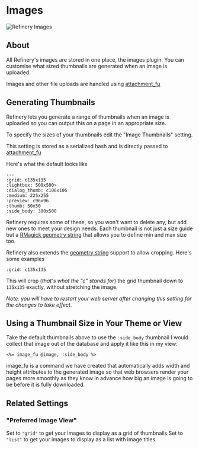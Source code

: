 # Images

![Refinery Images](http://refinerycms.com/system/images/0000/0616/images.png)

## About

All Refinery's images are stored in one place, the images plugin. You can customise what sized thumbnails are generated when an image is uploaded.

Images and other file uploads are handled using [attachment_fu](http://github.com/technoweenie/attachment_fu)

## Generating Thumbnails

Refinery lets you generate a range of thumbnails when an image is uploaded so you can output this on a page in an appropriate size.

To specify the sizes of your thumbnails edit the "Image Thumbnails" setting.

This setting is stored as a serialized hash and is directly passed to [attachment_fu](http://github.com/technoweenie/attachment_fu)

Here's what the default looks like

    --- 
    :grid: c135x135
    :lightbox: 500x500>
    :dialog_thumb: c106x106
    :medium: 225x255
    :preview: c96x96
    :thumb: 50x50
    :side_body: 300x500

Refinery requires some of these, so you won't want to delete any, but add new ones to meet your design needs. Each thumbnail is not just a size guide but a [RMagick geometry string](http://www.imagemagick.org/RMagick/doc/imusage.html#geometry) that allows you to define min and max size too.

Refinery also extends the [geometry string](http://www.imagemagick.org/RMagick/doc/imusage.html#geometry) support to allow cropping. Here's some examples

    :grid: c135x135
  
This will crop (_that's what the "c" stands for_) the grid thumbnail down to ``135x135`` exactly, without stretching the image.

_Note: you will have to restart your web server after changing this setting for the changes to take effect._

## Using a Thumbnail Size in Your Theme or View

Take the default thumbnails above to use the ``:side_body`` thumbnail I would collect that image out of the database and apply it like this in my view:

    <%= image_fu @image, :side_body %>
    
image_fu is a command we have created that automatically adds width and height attributes to the generated image so that web browsers render your pages more smoothly as they know in advance how big an image is going to be before it is fully downloaded.

## Related Settings

### "Preferred Image View"

Set to ``"grid"`` to get your images to display as a grid of thumbnails
Set to ``"list"`` to get your images to display as a list with image titles.